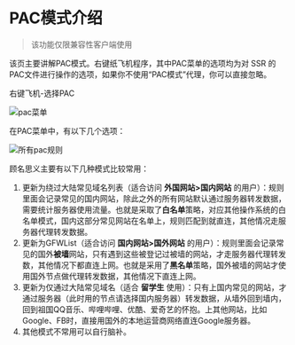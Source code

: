# PAC模式介绍

> 该功能仅限兼容性客户端使用

该页主要讲解PAC模式。右键纸飞机程序，其中PAC菜单的选项均为对 SSR 的PAC文件进行操作的选项，如果你不使用“PAC模式”代理，你可以直接忽略。

右键飞机-选择PAC

![pac菜单][pac-in-menu]



在PAC菜单中，有以下几个选项：

![所有pac规则][pac-full-menu]

顾名思义主要有以下几种模式比较常用：

1. 更新为绕过大陆常见域名列表（适合访问 **外国网站>国内网站** 的用户）：规则里面会记录常见的国内网站，除此之外的所有网站默认通过服务器转发数据，需要统计服务器使用流量。也就是采取了**白名单**策略，对应其他操作系统的白名单模式，国内这部分常见网站在名单上，规则匹配到就直连，其他情况走服务器代理转发数据。
2. 更新为GFWList（适合访问 **国内网站>国外网站** 的用户）：规则里面会记录常见的国外**被墙**网站，只有遇到这些被登记过被墙的网站，才走服务器代理转发数，其他情况下都直连上网。也就是采用了**黑名单**策略，国外被墙的网站才使用国外节点做代理转发数据，其他情况下直连上网。
3. 更新为仅通过大陆常见域名（适合 **留学生** 使用）：只有上国内常见的网站，才通过服务器（此时用的节点请选择国内服务器）转发数据，从墙外回到墙内，回到祖国QQ音乐、哔哩哔哩、优酷、爱奇艺的怀抱。上其他网站，比如Google、FB时，直接用国外的本地运营商网络直连Google服务器。
4. 其他模式不常用可以自行脑补。


[pac-in-menu]: /img/faq/pac-in-menu.jpg "pac菜单"
[pac-full-menu]: /img/faq/pac-full-menu.jpg "所有pac规则"